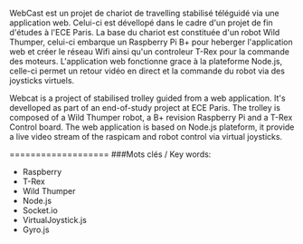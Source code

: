 WebCast est un projet de chariot de travelling stabilisé téléguidé via une application web. Celui-ci est dévellopé dans le cadre d'un projet de fin d'études à l'ECE Paris. La base du chariot est constituée d'un robot Wild Thumper, celui-ci embarque un Raspberry Pi B+ pour heberger l'application web et créer le réseau Wifi ainsi qu'un controleur T-Rex pour la commande des moteurs. L'application web fonctionne grace à la plateforme Node.js, celle-ci permet un retour vidéo en direct et la commande du robot via des joysticks virtuels.

Webcat is a project of stabilised trolley guided from a web application. It's develloped as part of an end-of-study project at ECE Paris. The trolley is composed of a Wild Thumper robot, a B+ revision Raspberry Pi and a T-Rex Control board. The web application is based on Node.js plateform, it provide a live video stream of the raspicam and robot control via virtual joysticks.

===================
###Mots clés / Key words:

- Raspberry
- T-Rex
- Wild Thumper
- Node.js
- Socket.io
- VirtualJoystick.js
- Gyro.js
